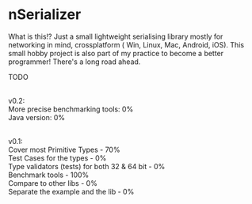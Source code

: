 nSerializer
===========

What is this!?
Just a small lightweight serialising library mostly for networking in mind, crossplatform ( Win, Linux, Mac, Android, iOS). 
This small hobby project is also part of my practice to become a better programmer!
There's a long road ahead. 


TODO <br /><br />

v0.2: <br />
More precise benchmarking tools: 0% <br />
Java version: 0% <br />
<br />

v0.1: <br />
Cover most Primitive Types - 70% <br />
Test Cases for the types - 0% <br />
Type validators (tests) for both 32 & 64 bit - 0% <br />
Benchmark tools - 100% <br />
Compare to other libs - 0% <br />
Separate the example and the lib - 0% <br />
